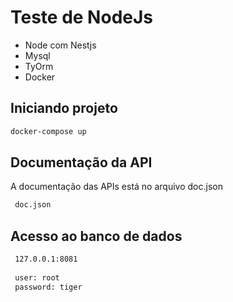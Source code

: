# Teste de NodeJs

- Node com Nestjs
- Mysql
- TyOrm
- Docker

## Iniciando projeto
```sh
docker-compose up
```
## Documentação da API
A documentação das APIs está no arquivo doc.json
```sh
 doc.json
```

## Acesso ao banco de dados
```sh
 127.0.0.1:8081
 
 user: root
 password: tiger
```

